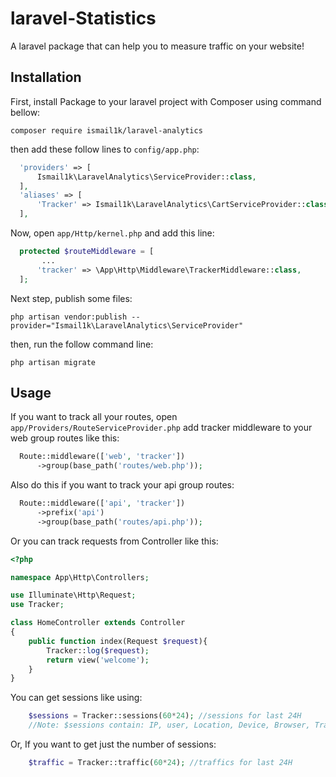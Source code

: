 # laravel-Statistics
A laravel package that can help you to measure traffic on your website!

## Installation
First, install Package to your laravel project with Composer using command bellow:
```shell
composer require ismail1k/laravel-analytics
```
then add these follow lines to `config/app.php`:
```php
  'providers' => [
      Ismail1k\LaravelAnalytics\ServiceProvider::class,
  ],
  'aliases' => [
      'Tracker' => Ismail1k\LaravelAnalytics\CartServiceProvider::class,
  ],
```

Now, open `app/Http/kernel.php` and add this line:
```php
  protected $routeMiddleware = [
       ...
      'tracker' => \App\Http\Middleware\TrackerMiddleware::class,
  ];
```

Next step, publish some files: 
```shell
php artisan vendor:publish --provider="Ismail1k\LaravelAnalytics\ServiceProvider"
```
then, run the follow command line:
```shell
php artisan migrate
```

## Usage
If you want to track all your routes, open `app/Providers/RouteServiceProvider.php` add tracker middleware to your web group routes like this:
```php
  Route::middleware(['web', 'tracker'])
      ->group(base_path('routes/web.php'));
```
Also do this if you want to track your api group routes:
```php
  Route::middleware(['api', 'tracker'])
      ->prefix('api')
      ->group(base_path('routes/api.php'));
```
Or you can track requests from Controller like this:
```php
<?php

namespace App\Http\Controllers;

use Illuminate\Http\Request;
use Tracker;

class HomeController extends Controller
{
    public function index(Request $request){
        Tracker::log($request);
        return view('welcome');
    }
}
```

You can get sessions like using:
```php
    $sessions = Tracker::sessions(60*24); //sessions for last 24H
    //Note: $sessions contain: IP, user, Location, Device, Browser, Traffic...
```

Or, If you want to get just the number of sessions:
```php
    $traffic = Tracker::traffic(60*24); //traffics for last 24H
```